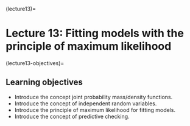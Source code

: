 (lecture13)=
# Lecture 13: Fitting models with the principle of maximum likelihood

(lecture13-objectives)=
## Learning objectives

+ Introduce the concept joint probability mass/density functions.
+ Introduce the concept of independent random variables.
+ Introduce the principle of maximum likelihood for fitting models.
+ Introduce the concept of predictive checking.
